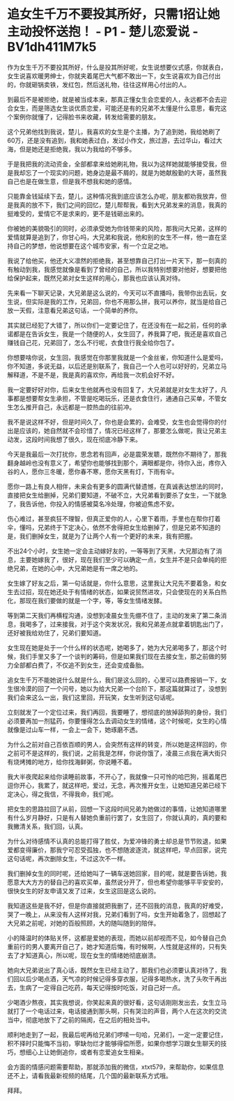 # 追女生千万不要投其所好，只需1招让她主动投怀送抱！ - P1 - 楚儿恋爱说 - BV1dh411M7k5

作为女生千万不要投其所好，什么是投其所好呢，女生说想要仪式感，你就表白，女生说喜欢暖男绅士，你就夹着尾巴大气都不敢出一下，女生说喜欢为自己付出的，你就砸锅卖铁，发红包，然后送礼物，往往这样用心付出的人。

到最后不是被拒绝，就是被当成本来，那真正懂女生会恋爱的人，永远都不会去迎合女生，而是筛选女生谈优质恋爱，可能还是有的兄弟不太懂是什么意思，看完这个案例你就懂了，记得脸书来收藏，转发给需要的朋友。

这个兄弟他找到我说，楚儿，我喜欢的女生是个主播，为了追到她，我给她刷了60万，还是没有追到，我和她表过白，发过小作文，旅过游，去过华山，看过大海，但是她还是拒绝我，我以为我给的不够多。

于是我把我的流动资金，全部都拿来给她刷礼物，我以为这样她就能够接受我，但是我却忘了一个现实的问题，她身边是最不屑的，就是为她献殷勤的大哥，虽然我自己也是在做生意，但是我不想我和她的感情。

只能靠金钱延续下去，楚儿，这种情况我到底应该怎么办呢，朋友都劝我放弃，但是我真的放不下，我们之间的回忆，楚儿帮帮我，看到大兄弟发来的消息，我真的挺难受的，爱情它不是求来的，更不是钱砸出来的。

你被她的美貌吸引的同时，必须承受她为你钱带来的风险，那我问大兄弟，这样的爱情就算是追到了，你甘心吗，大兄弟和我说，他和别的女生不一样，他一直在坚持自己的梦想，他说想要在这个城市安家，有一个立足之地。

我说了给他买，他还大义凛然的拒绝我，甚至想靠自己打出一片天下，那一刻真的有触动到我，我感觉就像是看到了曾经的自己，所以我特别想要对他好，想要把他给保护起来，既然兄弟对女生这样的用心，那我也应该认真对待。

先来看一下聊天记录，大兄弟是这么说的，今天可以不直播吗，我带你出去玩，女生说，但实际是我的工作，兄弟回，你也不用那么拼，我可以养你，就当是给自己放一天假，注意看兄弟这句话，一个简单的养你。

其实就已经犯了大错了，所以你们一定要记住了，在还没有在一起之前，任何的承诺都是在告诉女生，我是一个随便的人，女生回了，养我算了吧，我还是喜欢自己赚钱自己花，兄弟回了，怎么不行呢，衣食住行我全给你包了。

你想要啥你说，女生回，我感觉在你那里我就是一个金丝雀，你知道什么是爱吗，你不知道，多说无益，以后还是别联系了，我自己一个人也可以好好的，兄弟立马解释道，不是不是，我是真的喜欢你，再给我一次机会好不好。

我一定要好好对你，后来女生他就再也没有回复了，大兄弟就是对女生太好了，凡事都是想要帮女生承担，不管是吃喝玩乐，还是衣食住行，通通自己买单，不管女生怎么推开自己，永远都是一腔热血的往前冲。

我不是说这样不好，但是时间久了，你也是会累的，会难受，女生也会觉得你的付出是应该的，她自然就不会珍惜了，情况已经这样了，那要怎么做呢，我让兄弟主动发，这段时间我想了很久，现在彻底冷静下来。

今天是我最后一次打扰你，思念若有回声，必是震荣发聩，既然你不期待了，那我翻身越岭也没有意义了，希望你也能够找到那个，满眼都是你，待你入出，疼你入谷的人，愿你三冬暖，愿你春不寒，愿你天黑有灯，下雨有伞。

愿你一路上有良人相伴，未来会有更多的圆满代替遗憾，在真诚表达想法的同时，直接把女生给删掉，兄弟们要知道，不破不立，大兄弟看到要杀了女生，一下就急了，我告诉他，你投入的情感被莫名冷处理，你被迫焦虑不安。

伤心难过，甚至疯狂不理智，但真正爱你的人，心里下着雨，手里也在帮你打着伞，懂吗，兄弟终于下定决心，依然不舍得把女生给删掉了，但是兄弟不知道的是，我们删掉女生，就是为了让两个人有一个更好的未来，我有把握。

不出24个小时，女生她一定会主动嫁好友的，一等等到了天黑，大兄那边有了消息，主要她嫁我了，很好，现在我们至少可以确定一点，女生并不是只会单纯的拒绝兄弟，在她的心中，大兄弟她是有一席之地的。

女生嫁了好友之后，第一句话就是，你什么意思，这里我让大兄先不要着急，和女生去过招，现在她还处于有情绪的状态，如果说贸然进攻，只会使现在的关系白热化，那现在我们要做的就是一个字，等，等女生情绪发酵。

等到第二天我们再横程沟通，没想到凌晨女生先绷不住了，主动的发来了第二条消息，我喝多了，过来接我，对于这个突发状况，我和兄弟差点就拿着钥匙出门了，还好被我给劝住了，兄弟们要知道。

女生现在她是处于一个什么样的状态呢，她喝多了，她为大兄弟喝多了，那这个时候，我们手里又多了一个谈判的筹码，但是如果我们现在去接女生，那之前做的努力全部都白费了，不仅追不到女生，还会变成备胎。

追女生千万不能她说什么就是什么，我们是这么回的，心里可以路费报销一下，女生很冷漠的回了一个问号，她以为给大兄弟一个台阶下，那这篇就算过了，没想到我们会来这么一出，我们这里回，开玩笑，女生听到这句话呢。

立刻就发了一个定位过来，我们再回，我要睡了，想彻底的放掉舔狗的身份，我们必须要再加一剂猛药，你要懂得怎么去调动女生的情绪，这个时候呢，女生的心情就像是过山车一样，一会上一会下，她琢磨不透。

为什么之前对自己百依百顺的男人，会突然有这样的转变，所以她是这样回的，你之前可不是这样的，我们说，之前我是怎样，你说你饿了，凌晨三点我在满大街只有烧烤摊的地方，给你找海鲜粥，你说睡不着。

我大半夜爬起来给你读睡前故事，不开心了，我就像一只可怜的哈巴狗，摇着尾巴逗你开心，我累了，就这样吧，爱过，无念，再次推开女生，让她知道兄弟已经下定决心，得之我信，不得我命，我们呢。

把女生的思路拉回了从前，回想一下这段时间兄弟为她做过的事情，让她知道哪里有什么岁月静好，只是有人替她负重前行罢了，女生回了，你就认真的，真的要和我撇清关系，我们回，认真。

为什么对待感情不认真的总能打得了胜仗，为爱冲锋的勇士却总是节节败退，如果爱都变得廉价，那我宁可忍受孤独，也不想随波逐流，就这样吧，早点回家，说完这句话呢，再次删除女生，不过这次不一样。

我们删掉女生的同时呢，还给她叫了一辆车送她回家，目的呢，就是要告诉她，我愿意大大方方的替自己的喜欢买单，虽然说分开了，但也希望你能够平平安安的，很快女生的好友申请又发了过来，女生这回是这么说的。

我知道这些是我不好，但是你直接就把我删了，还不回我的消息，我真的好难受，哭了一晚上，从来没有人这样对我，兄弟们看到了吗，女生开始着急了，回想起了大兄弟之前呢，对她的百般照顾，大的随叫随到的陪伴。

小的降温时的体贴关怀，这都是爱她的表现，而她以前却视而不见，如今替自己负重前行的男人要离开自己了，她才知道后悔，有时候啊，人性就是这样的，只有失去了才知道真心，所以呢，现在女生的情绪她彻底崩溃。

她向大兄弟说出了真心话，既然女生已经主动了，那我们也必须要认真对待了，我们回以后少喝点酒，天气凉的时候记得多穿衣服，记得多喝热水，洗了头吹干再出去，生病了一定得自己吃药，每天记得按时吃饭，对自己好一点。

少喝酒少熬夜，其实我想说，你笑起来真的很好看，这句话刚刚发出去，女生立马就打了一个电话过来，电话接通到那头啊，只有哭泣的声音，两个人在这次的交流当中，彻底地放下了之前的隔阂，在之后的相处当中。

顺利地走到了一起，我最后呢再给兄弟们啰嗦一句哈，兄弟们，一定一定要记住，积不择时只能悔不当初，寧缺勿烂才能够得偿所愿，如果你想学习跟女生聊天的技巧，想细心上让她倒追你，或者有恋爱追女生相亲。

会方面的情感问题需要帮助，那就添加我的微信，xtxt579，来帮助你，如果信息还不上，请看我最新视频的结尾，几个国的最新联系方式哦。

拜拜。